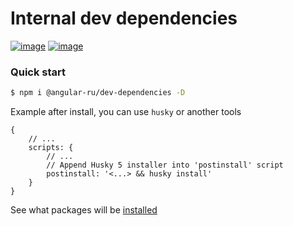 # Internal dev dependencies

[![image](https://badge.fury.io/js/%40angular-ru%2Fdev-dependencies.svg)](https://badge.fury.io/js/%40angular-ru%2Fdev-dependencies)
[![image](https://img.shields.io/npm/dw/@angular-ru/dev-dependencies)](https://badge.fury.io/js/%40angular-ru%2Fdev-dependencies)

### Quick start

```bash
$ npm i @angular-ru/dev-dependencies -D
```

Example after install, you can use `husky` or another tools

```json5
{
    // ...
    scripts: {
        // ...
        // Append Husky 5 installer into 'postinstall' script
        postinstall: '<...> && husky install'
    }
}
```

See what packages will be
[installed](https://github.com/Angular-RU/angular-ru-sdk/blob/master/packages/dev-dependencies/package.json)
